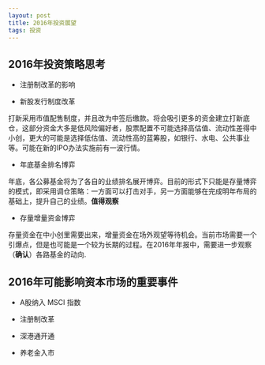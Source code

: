 ```yaml
---
layout: post
title: 2016年投资展望
tags: 投资
---
```


## 2016年投资策略思考

* 注册制改革的影响

* 新股发行制度改革

打新采用市值配售制度，并且改为中签后缴款。将会吸引更多的资金建立打新底仓，这部分资金大多是低风险偏好者，股票配置不可能选择高估值、流动性差得中小创，更大的可能是选择低估值、流动性高的蓝筹股，如银行、水电、公共事业等。可能在新的IPO办法实施前有一波行情。

* 年底基金排名博弈

年底，各公募基金将为了各自的业绩排名展开博弈。目前的形式下只能是存量博弈的模式，即采用调仓策略：一方面可以打击对手，另一方面能够在完成明年布局的基础上，提升自己的业绩。**值得观察**

* 存量增量资金博弈

存量资金在中小创里需要出来，增量资金在场外观望等待机会。当前市场需要一个引爆点，但是也可能是一个较为长期的过程。在2016年年报中，需要进一步观察（**确认**）各路基金的动向.

## 2016年可能影响资本市场的重要事件

* A股纳入 MSCI 指数

* 注册制改革

* 深港通开通

* 养老金入市
